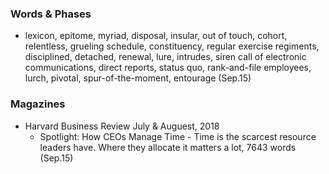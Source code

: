 ### Words & Phases
 - lexicon, epitome, myriad, disposal, insular, out of touch, cohort, relentless, grueling schedule, constituency, regular exercise regiments, disciplined, detached, renewal, lure, intrudes, siren call of electronic communications, direct reports, status quo, rank-and-file employees, lurch, pivotal, spur-of-the-moment, entourage (Sep.15)
 
 


### Magazines
 - Harvard Business Review July & Auguest, 2018
    - Spotlight: How CEOs Manage Time - Time is the scarcest resource leaders have. Where they allocate it matters a lot, 7643 words (Sep.15)
